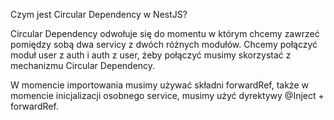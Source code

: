 Czym jest Circular Dependency w NestJS?

Circular Dependency odwołuje się do momentu w którym chcemy zawrzeć pomiędzy sobą dwa servicy z dwóch różnych modułów.
Chcemy połączyć moduł user z auth i auth z user, żeby połączyć musimy skorzystać z mechanizmu Circular Dependency.

W momencie importowania musimy używać składni forwardRef, także w momencie inicjalizacji osobnego service, musimy użyć dyrektywy @Inject + forwardRef.
